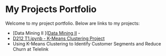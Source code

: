 # My Projects Portfolio

Welcome to my project portfolio. Below are links to my projects:

- [Data Mining II ]([Data Mining II](https://github.com/marspier/Task1) -
-  [D212 T1.ipynb - K-Means Clustering Project](https://github.com/marspier/Task1/blob/main/D212%20T1.ipynb)
 - Using K-Means Clustering to Identify Customer Segments and Reduce Churn at Telelink


